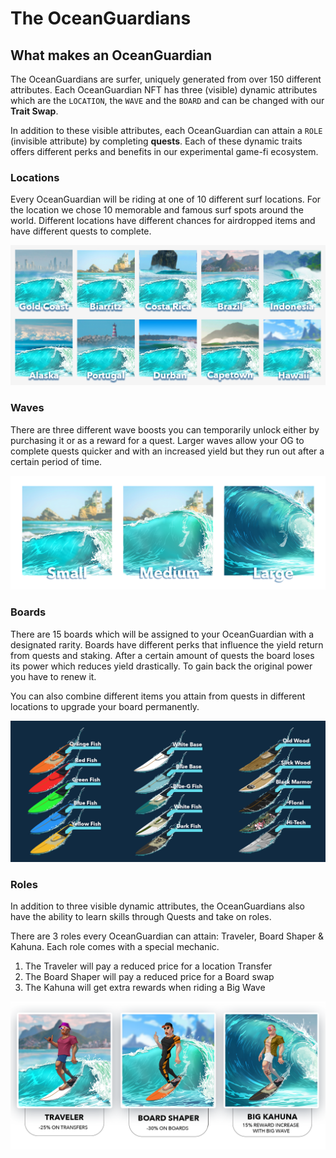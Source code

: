 # The OceanGuardians

## What makes an OceanGuardian

The OceanGuardians are surfer, uniquely generated from over 150 different attributes. Each OceanGuardian NFT has three (visible) dynamic attributes which are the `LOCATION`, the `WAVE` and the `BOARD` and can be changed with our **Trait Swap**.

In addition to these visible attributes, each OceanGuardian can attain a `ROLE` (invisible attribute) by completing **quests**. Each of these dynamic traits offers different perks and benefits in our experimental game-fi ecosystem.



### Locations

Every OceanGuardian will be riding at one of 10 different surf locations. For the location we chose 10 memorable and famous surf spots around the world. Different locations have different chances for airdropped items and have different quests to complete.

![](../.gitbook/assets/locations.jpg)

### Waves

There are three different wave boosts you can temporarily unlock either by purchasing it or as a reward for a quest. Larger waves allow your OG to complete quests quicker and with an increased yield but they run out after a certain period of time.

![](../.gitbook/assets/waves.jpg)

### Boards

There are 15 boards which will be assigned to your OceanGuardian with a designated rarity. Boards have different perks that influence the yield return from quests and staking. After a certain amount of quests the board loses its power which reduces yield drastically. To gain back the original power you have to renew it.

You can also combine different items you attain from quests in different locations to upgrade your board permanently.

![](../.gitbook/assets/boardsV2.jpg)



### Roles

In addition to three visible dynamic attributes, the OceanGuardians also have the ability to learn skills through Quests and take on roles.

There are 3 roles every OceanGuardian can attain: Traveler, Board Shaper & Kahuna. Each role comes with a special mechanic.

1. The Traveler will pay a reduced price for a location Transfer
2. The Board Shaper will pay a reduced price for a Board swap
3. The Kahuna will get extra rewards when riding a Big Wave

![](../.gitbook/assets/Roles.png)
